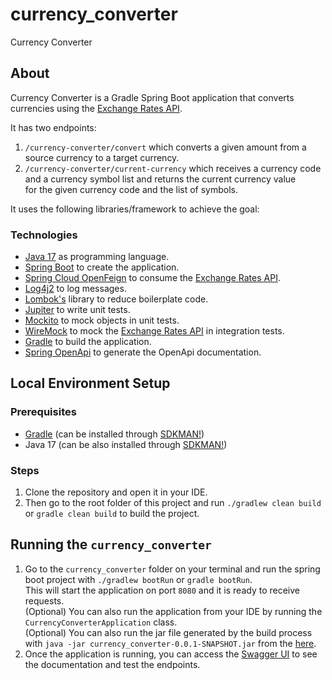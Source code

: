 # currency_converter

Currency Converter

## About

Currency Converter is a Gradle Spring Boot application that converts currencies using the [Exchange Rates API](https://exchangeratesapi.io/).

It has two endpoints:

1. `/currency-converter/convert` which converts a given amount from a source currency to a target currency.
2. `/currency-converter/current-currency` which receives a currency code and a currency symbol list and returns the current currency value\
   for the given currency code and the list of symbols.


It uses the following libraries/framework to achieve the goal:

### Technologies

- [Java 17](https://openjdk.java.net/projects/jdk/17/) as programming language.
- [Spring Boot](https://spring.io/projects/spring-boot) to create the application.
- [Spring Cloud OpenFeign](https://spring.io/projects/spring-cloud-openfeign) to consume the [Exchange Rates API](https://exchangeratesapi.io/).
- [Log4j2](https://logging.apache.org/log4j/2.x/) to log messages.
- [Lombok's](https://projectlombok.org/) library to reduce boilerplate code.
- [Jupiter](https://junit.org/junit5/) to write unit tests.
- [Mockito](https://site.mockito.org/) to mock objects in unit tests.
- [WireMock](http://wiremock.org/) to mock the [Exchange Rates API](https://exchangeratesapi.io/) in integration tests.
- [Gradle](https://gradle.org/) to build the application.
- [Spring OpenApi](https://springdoc.org/) to generate the OpenApi documentation.

## Local Environment Setup

### Prerequisites

- [Gradle](https://gradle.org/install/) (can be installed through [SDKMAN!](https://sdkman.io/install))
- Java 17 (can be also installed through [SDKMAN!](https://sdkman.io/install))

### Steps

1. Clone the repository and open it in your IDE.
2. Then go to the root folder of this project and run `./gradlew clean build` or `gradle clean build` to build the project.

## Running the `currency_converter`

1. Go to the `currency_converter` folder on your terminal and run the spring boot project with `./gradlew bootRun` or `gradle bootRun`.\
   This will start the application on port `8080` and it is ready to receive requests.\
   (Optional) You can also run the application from your IDE by running the `CurrencyConverterApplication` class.\
   (Optional) You can also run the jar file generated by the build process with `java -jar currency_converter-0.0.1-SNAPSHOT.jar` from the [here](https://github.com/rafaelmotac/currency_converter/releases/download/currency_converter-0.0.1-SNAPSHOT/currency_converter-0.0.1-SNAPSHOT.jar).
2. Once the application is running, you can access the [Swagger UI](http://localhost:8080/swagger-ui/index.html?configUrl=/v3/api-docs/swagger-config) to see the documentation and test the endpoints.